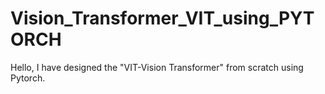 # Vision_Transformer_VIT_using_PYTORCH
Hello, I have designed the  "VIT-Vision Transformer"  from scratch using Pytorch. 

